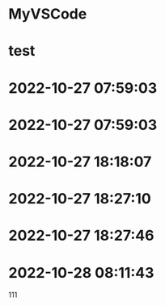# MyVSCode
# test
# 2022-10-27 07:59:03
# 2022-10-27 07:59:03
# 2022-10-27 18:18:07
# 2022-10-27 18:27:10
# 2022-10-27 18:27:46
# 2022-10-28 08:11:43
111